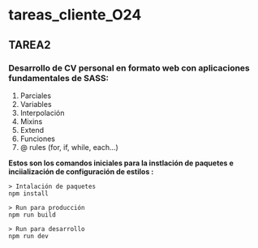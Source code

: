 # tareas_cliente_O24

## TAREA2

### Desarrollo de CV personal en formato web con aplicaciones fundamentales de SASS:
1. Parciales
2. Variables
3. Interpolación
4. Mixins
5. Extend
6. Funciones
7. @ rules (for, if, while, each...)

**Estos son los comandos iniciales para la instlación de paquetes e inciialización de configuración de estilos :**
```
> Intalación de paquetes
npm install

> Run para producción
npm run build 

> Run para desarrollo
npm run dev

```
